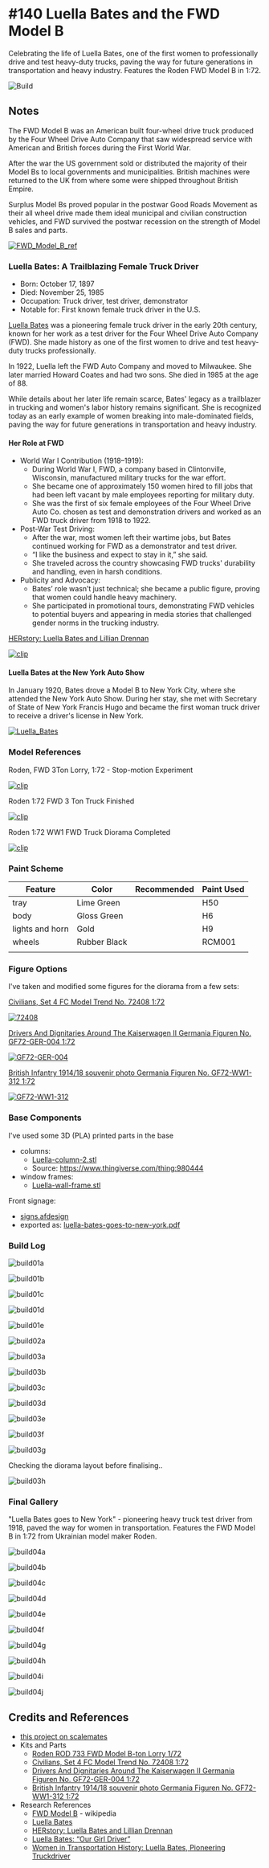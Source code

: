 # #140 Luella Bates and the FWD Model B

Celebrating the life of Luella Bates, one of the first women to professionally drive and test heavy-duty trucks, paving the way for future generations in transportation and heavy industry. Features the Roden FWD Model B in 1:72.

![Build](./assets/LuellaBates_build.jpg?raw=true)

## Notes

The FWD Model B was an American built four-wheel drive truck produced by the Four Wheel Drive Auto Company that saw widespread service with American and British forces during the First World War.

After the war the US government sold or distributed the majority of their Model Bs to local governments and municipalities.
British machines were returned to the UK from where some were shipped throughout British Empire.

Surplus Model Bs proved popular in the postwar Good Roads Movement as their all wheel drive made them ideal municipal and civilian construction vehicles, and FWD survived the postwar recession on the strength of Model B sales and parts.

[![FWD_Model_B_ref](./assets/FWD_Model_B_ref.jpg?raw=true)](https://en.wikipedia.org/wiki/FWD_Model_B)

### Luella Bates: A Trailblazing Female Truck Driver

* Born: October 17, 1897
* Died: November 25, 1985
* Occupation: Truck driver, test driver, demonstrator
* Notable for: First known female truck driver in the U.S.

[Luella Bates](https://en.wikipedia.org/wiki/Luella_Bates) was a pioneering female truck driver in the early 20th century, known for her work as a test driver for the Four Wheel Drive Auto Company (FWD). She made history as one of the first women to drive and test heavy-duty trucks professionally.

In 1922, Luella left the FWD Auto Company and moved to Milwaukee. She later married Howard Coates and had two sons. She died in 1985 at the age of 88.

While details about her later life remain scarce, Bates' legacy as a trailblazer in trucking and women's labor history remains significant. She is recognized today as an early example of women breaking into male-dominated fields, paving the way for future generations in transportation and heavy industry.

#### Her Role at FWD

* World War I Contribution (1918–1919):
    * During World War I, FWD, a company based in Clintonville, Wisconsin, manufactured military trucks for the war effort.
    * She became one of approximately 150 women hired  to fill jobs that had been left vacant by male employees reporting for military duty.
    * She was the first of six female employees of the Four Wheel Drive Auto Co. chosen as test and demonstration drivers and worked as an FWD truck driver from 1918 to 1922.
* Post-War Test Driving:
    * After the war, most women left their wartime jobs, but Bates continued working for FWD as a demonstrator and test driver.
    * “I like the business and expect to stay in it,” she said.
    * She traveled across the country showcasing FWD trucks' durability and handling, even in harsh conditions.
* Publicity and Advocacy:
    * Bates’ role wasn’t just technical; she became a public figure, proving that women could handle heavy machinery.
    * She participated in promotional tours, demonstrating FWD vehicles to potential buyers and appearing in media stories that challenged gender norms in the trucking industry.

[HERstory: Luella Bates and Lillian Drennan](https://www.realwomenintrucking.org/post/herstory-luella-bates-and-lillian-drennan)

[![clip](https://img.youtube.com/vi/XYmKbE0-DTI/0.jpg)](https://www.youtube.com/watch?v=XYmKbE0-DTI)

#### Luella Bates at the New York Auto Show

In January 1920, Bates drove a Model B to New York City, where she attended the New York Auto Show. During her stay, she met with Secretary of State of New York Francis Hugo and became the first woman truck driver to receive a driver's license in New York.

[![Luella_Bates](./assets/Luella_Bates.jpg)](https://en.wikipedia.org/wiki/Luella_Bates)

### Model References

Roden, FWD 3Ton Lorry, 1:72 - Stop-motion Experiment

[![clip](https://img.youtube.com/vi/vuDXJXxIA4Q/0.jpg)](https://www.youtube.com/watch?v=vuDXJXxIA4Q)

Roden 1:72 FWD 3 Ton Truck Finished

[![clip](https://img.youtube.com/vi/0LW0m_1shl0/0.jpg)](https://www.youtube.com/watch?v=0LW0m_1shl0)

Roden 1:72 WW1 FWD Truck Diorama Completed

[![clip](https://img.youtube.com/vi/evjS1S571tw/0.jpg)](https://www.youtube.com/watch?v=evjS1S571tw)

### Paint Scheme

| Feature               | Color                | Recommended | Paint Used |
|-----------------------|----------------------|-------------|------------|
| tray                  | Lime Green           |             | H50        |
| body                  | Gloss Green          |             | H6         |
| lights and horn       | Gold                 |             | H9         |
| wheels                | Rubber Black         |             | RCM001     |
|                       |                      |             |            |

### Figure Options

I've taken and modified some figures for the diorama from a few sets:

[Civilians, Set 4 FC Model Trend No. 72408 1:72](https://www.scalemates.com/kits/fc-model-trend-72408-civilians-set-4--1340588)

[![72408](./assets/72408.png)](https://www.scalemates.com/kits/fc-model-trend-72408-civilians-set-4--1340588)

[Drivers And Dignitaries Around The Kaiserwagen II Germania Figuren No. GF72-GER-004 1:72](https://www.scalemates.com/kits/germania-figuren-gf72-ger-004-drivers-and-dignitaries-around-kaiserwagen-ii--1537684)

[![GF72-GER-004](./assets/GF72-GER-004.jpg)](https://www.scalemates.com/kits/germania-figuren-gf72-ger-004-drivers-and-dignitaries-around-kaiserwagen-ii--1537684)

[British Infantry 1914/18 souvenir photo Germania Figuren No. GF72-WW1-312 1:72](https://www.scalemates.com/kits/germania-figuren-gf72-ww1-312-british-infantry-1914-18-souvenir-photo--1524973)

[![GF72-WW1-312](./assets/GF72-WW1-312.jpg)](https://www.scalemates.com/kits/germania-figuren-gf72-ww1-312-british-infantry-1914-18-souvenir-photo--1524973)

### Base Components

I've used some 3D (PLA) printed parts in the base

* columns:
    * [Luella-column-2.stl](./assets/Luella-column-2.stl)
    * Source: <https://www.thingiverse.com/thing:980444>
* window frames:
    * [Luella-wall-frame.stl](./assets/Luella-wall-frame.stl)

Front signage:

* [signs.afdesign](./assets/signs.afdesign)
* exported as: [luella-bates-goes-to-new-york.pdf](./assets/luella-bates-goes-to-new-york.pdf)

### Build Log

![build01a](./assets/build01a.jpg?raw=true)

![build01b](./assets/build01b.jpg?raw=true)

![build01c](./assets/build01c.jpg?raw=true)

![build01d](./assets/build01d.jpg?raw=true)

![build01e](./assets/build01e.jpg?raw=true)

![build02a](./assets/build02a.jpg?raw=true)

![build03a](./assets/build03a.jpg?raw=true)

![build03b](./assets/build03b.jpg?raw=true)

![build03c](./assets/build03c.jpg?raw=true)

![build03d](./assets/build03d.jpg?raw=true)

![build03e](./assets/build03e.jpg?raw=true)

![build03f](./assets/build03f.jpg?raw=true)

![build03g](./assets/build03g.jpg?raw=true)

Checking the diorama layout before finalising..

![build03h](./assets/build03h.jpg?raw=true)

### Final Gallery

"Luella Bates goes to New York" - pioneering heavy truck test driver from 1918, paved the way for women in transportation. Features the FWD Model B in 1:72 from Ukrainian model maker Roden.

![build04a](./assets/build04a.jpg?raw=true)

![build04b](./assets/build04b.jpg?raw=true)

![build04c](./assets/build04c.jpg?raw=true)

![build04d](./assets/build04d.jpg?raw=true)

![build04e](./assets/build04e.jpg?raw=true)

![build04f](./assets/build04f.jpg?raw=true)

![build04g](./assets/build04g.jpg?raw=true)

![build04h](./assets/build04h.jpg?raw=true)

![build04i](./assets/build04i.jpg?raw=true)

![build04j](./assets/build04j.jpg?raw=true)

## Credits and References

* [this project on scalemates](https://www.scalemates.com/profiles/mate.php?id=74137&p=projects&project=162930)
* Kits and Parts
    * [Roden ROD 733 FWD Model B-ton Lorry 1/72](https://www.scalemates.com/kits/roden-733-fwd-model-b-3-ton-lorry--961624)
    * [Civilians, Set 4 FC Model Trend No. 72408 1:72](https://www.scalemates.com/kits/fc-model-trend-72408-civilians-set-4--1340588)
    * [Drivers And Dignitaries Around The Kaiserwagen II Germania Figuren No. GF72-GER-004 1:72](https://www.scalemates.com/kits/germania-figuren-gf72-ger-004-drivers-and-dignitaries-around-kaiserwagen-ii--1537684)
    * [British Infantry 1914/18 souvenir photo Germania Figuren No. GF72-WW1-312 1:72](https://www.scalemates.com/kits/germania-figuren-gf72-ww1-312-british-infantry-1914-18-souvenir-photo--1524973)
* Research References
    * [FWD Model B](https://en.wikipedia.org/wiki/FWD_Model_B) - wikipedia
    * [Luella Bates](https://en.wikipedia.org/wiki/Luella_Bates)
    * [HERstory: Luella Bates and Lillian Drennan](https://www.realwomenintrucking.org/post/herstory-luella-bates-and-lillian-drennan)
    * [Luella Bates: “Our Girl Driver”](https://www.shipenergy.com/luella-bates-our-girl-driver/)
    * [Women in Transportation History: Luella Bates, Pioneering Truckdriver](https://transportationhistory.org/2017/03/03/women-in-transportation-history-luella-bates-pioneering-truckdriver/)
